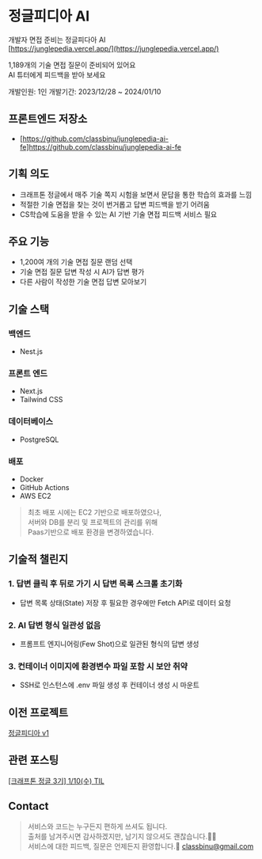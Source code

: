 # 정글피디아 AI 
개발자 면접 준비는 정글피다아 AI  
[https://junglepedia.vercel.app/](https://junglepedia.vercel.app/)

1,189개의 기술 면접 질문이 준비되어 있어요  
AI 튜터에게 피드백을 받아 보세요

개발인원: 1인
개발기간: 2023/12/28 ~ 2024/01/10

## 프론트엔드 저장소
- [https://github.com/classbinu/junglepedia-ai-fe]https://github.com/classbinu/junglepedia-ai-fe

## 기획 의도
- 크래프톤 정글에서 매주 기술 쪽지 시험을 보면서 문답을 통한 학습의 효과를 느낌
- 적절한 기술 면접을 찾는 것이 번거롭고 답변 피드백을 받기 어려움
- CS학습에 도움을 받을 수 있는 AI 기반 기술 면접 피드백 서비스 필요


## 주요 기능
- 1,200여 개의 기술 면접 질문 랜덤 선택
- 기술 면접 질문 답변 작성 시 AI가 답변 평가
- 다른 사람이 작성한 기술 면접 답변 모아보기

## 기술 스택

### 백엔드
- Nest.js

### 프론트 엔드
- Next.js
- Tailwind CSS

### 데이터베이스
- PostgreSQL

### 배포
- Docker
- GitHub Actions
- AWS EC2

> 최초 배포 시에는 EC2 기반으로 배포하였으나,  
서버와 DB를 분리 및 프로젝트의 관리를 위해  
Paas기반으로 배포 환경을 변경하였습니다.

## 기술적 챌린지
### 1. 답변 클릭 후 뒤로 가기 시 답변 목록 스크롤 초기화
- 답변 목록 상태(State) 저장 후 필요한 경우에만 Fetch API로 데이터 요청

### 2. AI 답변 형식 일관성 없음
- 프롬프트 엔지니어링(Few Shot)으로 일관된 형식의 답변 생성

### 3. 컨테이너 이미지에 환경변수 파일 포함 시 보안 취약
- SSH로 인스턴스에 .env 파일 생성 후 컨테이너 생성 시 마운트

## 이전 프로젝트
[정글피디아 v1](https://github.com/classbinu/jungle-pedia)

## 관련 포스팅
[[크래프톤 정글 3기] 1/10(수) TIL](https://velog.io/@classbinu/%ED%81%AC%EB%9E%98%ED%94%84%ED%86%A4-%EC%A0%95%EA%B8%80-3%EA%B8%B0-110%EC%88%98-TIL)

## Contact
> 서비스와 코드는 누구든지 편하게 쓰셔도 됩니다.  
> 출처를 남겨주시면 감사하겠지만, 남기지 않으셔도 괜찮습니다.🙇‍♂️  
> 서비스에 대한 피드백, 질문은 언제든지 환영합니다.🥳
> classbinu@gmail.com

